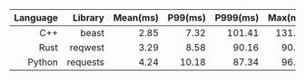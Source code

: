 |Language|Library|Mean(ms)|P99(ms)|P999(ms)|Max(ms)|
|---:|---:|---:|---:|---:|---:|
|C++|beast|2.85|7.32|101.41|131.23|
|Rust|reqwest|3.29|8.58|90.16|90.24|
|Python|requests|4.24|10.18|87.34|96.89|